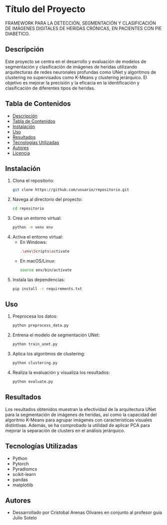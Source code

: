 # Título del Proyecto
FRAMEWORK PARA LA DETECCIÓN, SEGMENTACIÓN Y CLASIFICACIÓN DE IMÁGENES DIGITALES DE HERIDAS CRÓNICAS, EN PACIENTES CON PIE DIABETICO.


## Descripción

Este proyecto se centra en el desarrollo y evaluación de modelos de segmentación y clasificación de imágenes de heridas utilizando arquitecturas de redes neuronales profundas como UNet y algoritmos de clustering no supervisados como K-Means y clustering jerárquico. El objetivo es mejorar la precisión y la eficacia en la identificación y clasificación de diferentes tipos de heridas.

## Tabla de Contenidos

- [Descripción](#descripción)
- [Tabla de Contenidos](#tabla-de-contenidos)
- [Instalación](#instalación)
- [Uso](#uso)
- [Resultados](#resultados)
- [Tecnologías Utilizadas](#tecnologías-utilizadas)
- [Autores](#autores)
- [Licencia](#licencia)

## Instalación

1. Clona el repositorio:
    ```sh
    git clone https://github.com/usuario/repositorio.git
    ```
2. Navega al directorio del proyecto:
    ```sh
    cd repositorio
    ```
3. Crea un entorno virtual:
    ```sh
    python -m venv env
    ```
4. Activa el entorno virtual:
    - En Windows:
        ```sh
        .\env\Scripts\activate
        ```
    - En macOS/Linux:
        ```sh
        source env/bin/activate
        ```
5. Instala las dependencias:
    ```sh
    pip install -r requirements.txt
    ```

## Uso

1. Preprocesa los datos:
    ```sh
    python preprocess_data.py
    ```
2. Entrena el modelo de segmentación UNet:
    ```sh
    python train_unet.py
    ```
3. Aplica los algoritmos de clustering:
    ```sh
    python clustering.py
    ```
4. Realiza la evaluación y visualiza los resultados:
    ```sh
    python evaluate.py
    ```

## Resultados

Los resultados obtenidos muestran la efectividad de la arquitectura UNet para la segmentación de imágenes de heridas, así como la capacidad del algoritmo K-Means para agrupar imágenes con características visuales distintivas. Además, se ha comprobado la utilidad de aplicar PCA para mejorar la separación de clusters en el análisis jerárquico.

## Tecnologías Utilizadas

- Python
- Pytorch
- Pyradiomcs
- scikit-learn
- pandas
- matplotlib

## Autores

- Dessarrollado por Cristobal Arenas Olivares en conjunto al profesor guia Julio Sotelo

